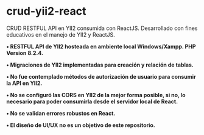# crud-yii2-react
CRUD RESTFUL API en YII2 consumida con ReactJS. Desarrollado con fines educativos en el manejo de YII2 y ReactJS.

**• RESTFUL API de YII2 hosteada en ambiente local Windows/Xampp. PHP Version 8.2.4.**

**• Migraciones de YII2 implementadas para creación y relación de tablas.**

**• No fue contemplado métodos de autorización de usuario para consumir la API en YII2.**

**• No se configuró las CORS en YII2 de la mejor forma posible, si no, lo necesario para poder consumirla desde el servidor local de React.**

**• No se validan errores robustos en React.**

**• El diseño de UI/UX no es un objetivo de este repositorio.**
